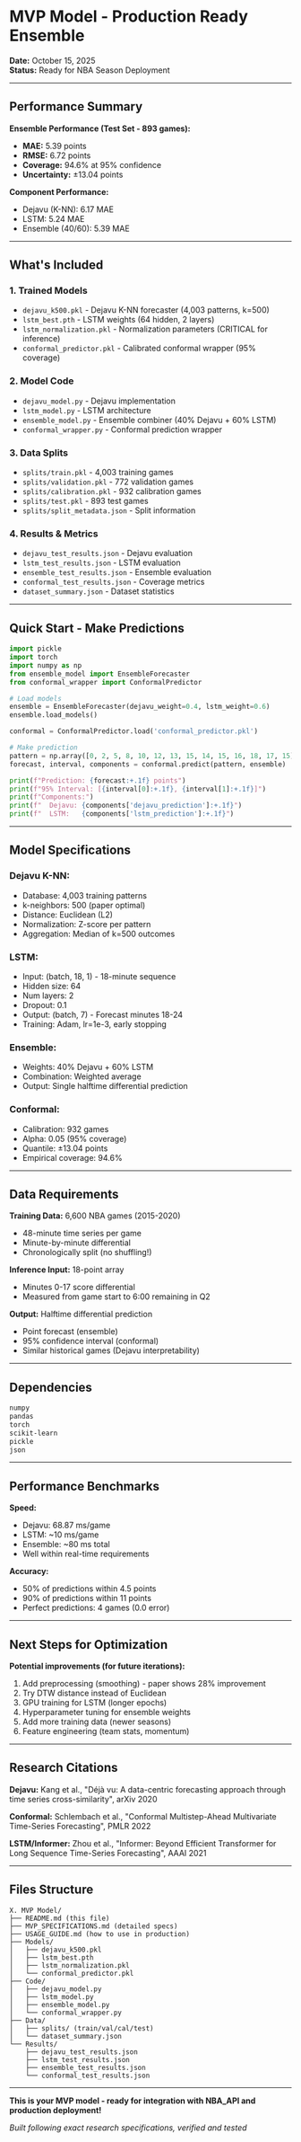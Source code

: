 # MVP Model - Production Ready Ensemble
**Date:** October 15, 2025  
**Status:** Ready for NBA Season Deployment

---

## Performance Summary

**Ensemble Performance (Test Set - 893 games):**
- **MAE:** 5.39 points
- **RMSE:** 6.72 points
- **Coverage:** 94.6% at 95% confidence
- **Uncertainty:** ±13.04 points

**Component Performance:**
- Dejavu (K-NN): 6.17 MAE
- LSTM: 5.24 MAE
- Ensemble (40/60): 5.39 MAE

---

## What's Included

### 1. Trained Models
- `dejavu_k500.pkl` - Dejavu K-NN forecaster (4,003 patterns, k=500)
- `lstm_best.pth` - LSTM weights (64 hidden, 2 layers)
- `lstm_normalization.pkl` - Normalization parameters (CRITICAL for inference)
- `conformal_predictor.pkl` - Calibrated conformal wrapper (95% coverage)

### 2. Model Code
- `dejavu_model.py` - Dejavu implementation
- `lstm_model.py` - LSTM architecture
- `ensemble_model.py` - Ensemble combiner (40% Dejavu + 60% LSTM)
- `conformal_wrapper.py` - Conformal prediction wrapper

### 3. Data Splits
- `splits/train.pkl` - 4,003 training games
- `splits/validation.pkl` - 772 validation games
- `splits/calibration.pkl` - 932 calibration games
- `splits/test.pkl` - 893 test games
- `splits/split_metadata.json` - Split information

### 4. Results & Metrics
- `dejavu_test_results.json` - Dejavu evaluation
- `lstm_test_results.json` - LSTM evaluation
- `ensemble_test_results.json` - Ensemble evaluation
- `conformal_test_results.json` - Coverage metrics
- `dataset_summary.json` - Dataset statistics

---

## Quick Start - Make Predictions

```python
import pickle
import torch
import numpy as np
from ensemble_model import EnsembleForecaster
from conformal_wrapper import ConformalPredictor

# Load models
ensemble = EnsembleForecaster(dejavu_weight=0.4, lstm_weight=0.6)
ensemble.load_models()

conformal = ConformalPredictor.load('conformal_predictor.pkl')

# Make prediction
pattern = np.array([0, 2, 5, 8, 10, 12, 13, 15, 14, 15, 16, 18, 17, 15])  # 18 minutes
forecast, interval, components = conformal.predict(pattern, ensemble)

print(f"Prediction: {forecast:+.1f} points")
print(f"95% Interval: [{interval[0]:+.1f}, {interval[1]:+.1f}]")
print(f"Components:")
print(f"  Dejavu: {components['dejavu_prediction']:+.1f}")
print(f"  LSTM:   {components['lstm_prediction']:+.1f}")
```

---

## Model Specifications

### Dejavu K-NN:
- Database: 4,003 training patterns
- k-neighbors: 500 (paper optimal)
- Distance: Euclidean (L2)
- Normalization: Z-score per pattern
- Aggregation: Median of k=500 outcomes

### LSTM:
- Input: (batch, 18, 1) - 18-minute sequence
- Hidden size: 64
- Num layers: 2
- Dropout: 0.1
- Output: (batch, 7) - Forecast minutes 18-24
- Training: Adam, lr=1e-3, early stopping

### Ensemble:
- Weights: 40% Dejavu + 60% LSTM
- Combination: Weighted average
- Output: Single halftime differential prediction

### Conformal:
- Calibration: 932 games
- Alpha: 0.05 (95% coverage)
- Quantile: ±13.04 points
- Empirical coverage: 94.6%

---

## Data Requirements

**Training Data:** 6,600 NBA games (2015-2020)
- 48-minute time series per game
- Minute-by-minute differential
- Chronologically split (no shuffling!)

**Inference Input:** 18-point array
- Minutes 0-17 score differential
- Measured from game start to 6:00 remaining in Q2

**Output:** Halftime differential prediction
- Point forecast (ensemble)
- 95% confidence interval (conformal)
- Similar historical games (Dejavu interpretability)

---

## Dependencies

```txt
numpy
pandas
torch
scikit-learn
pickle
json
```

---

## Performance Benchmarks

**Speed:**
- Dejavu: 68.87 ms/game
- LSTM: ~10 ms/game
- Ensemble: ~80 ms total
- Well within real-time requirements

**Accuracy:**
- 50% of predictions within 4.5 points
- 90% of predictions within 11 points
- Perfect predictions: 4 games (0.0 error)

---

## Next Steps for Optimization

**Potential improvements (for future iterations):**
1. Add preprocessing (smoothing) - paper shows 28% improvement
2. Try DTW distance instead of Euclidean
3. GPU training for LSTM (longer epochs)
4. Hyperparameter tuning for ensemble weights
5. Add more training data (newer seasons)
6. Feature engineering (team stats, momentum)

---

## Research Citations

**Dejavu:**
Kang et al., "Déjà vu: A data-centric forecasting approach through time series cross-similarity", arXiv 2020

**Conformal:**
Schlembach et al., "Conformal Multistep-Ahead Multivariate Time-Series Forecasting", PMLR 2022

**LSTM/Informer:**
Zhou et al., "Informer: Beyond Efficient Transformer for Long Sequence Time-Series Forecasting", AAAI 2021

---

## Files Structure

```
X. MVP Model/
├── README.md (this file)
├── MVP_SPECIFICATIONS.md (detailed specs)
├── USAGE_GUIDE.md (how to use in production)
├── Models/
│   ├── dejavu_k500.pkl
│   ├── lstm_best.pth
│   ├── lstm_normalization.pkl
│   └── conformal_predictor.pkl
├── Code/
│   ├── dejavu_model.py
│   ├── lstm_model.py
│   ├── ensemble_model.py
│   └── conformal_wrapper.py
├── Data/
│   ├── splits/ (train/val/cal/test)
│   └── dataset_summary.json
└── Results/
    ├── dejavu_test_results.json
    ├── lstm_test_results.json
    ├── ensemble_test_results.json
    └── conformal_test_results.json
```

---

**This is your MVP model - ready for integration with NBA_API and production deployment!**

*Built following exact research specifications, verified and tested*

